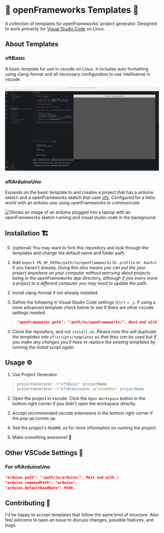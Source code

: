 # 🌻 openFrameworks Templates 🌻

A collection of templates for openFrameworks' project generator. Designed to work primarily for [Visual Studio Code](https://code.visualstudio.com/) on Linux.

## About Templates

### oftBasic

A basic template for use in vscode on Linux. It includes auto formatting using clang-format and all necessary configuration to use intellisense in vscode.

![Screenshot of visual studio code with the basic openFrameworks project running.](screenshot-oftBasic.png)

### oftArduinoUno

Expands on the basic template to and creates a project that has a arduino sketch and a openFrameworks sketch that uses [ofx](). Configured for a hello world with an arduino uno using openFrameworks to communicate.

![Shows an image of an arduino plugged into a laptop with an openFrameworks sketch running and visual studio code in the background.]()

## Installation 🏗️

0. (optional) You may want to fork this repository and look through the templates and change the default name and folder path.

1. Add `export PG_OF_PATH=/path/to/openFrameworks` to `.profile` or `.bashrc` if you haven't already. *Doing this also means you can put the your project anywhere on your computer without worrying about projects being in the openFrameworks app directory, although if you every move a project to a different computer you may need to update the path.*

2. Install clang-format if not already installed. 

2. Define the following in Visual Studio Code settings (`Ctrl` + `,`). If using a more advanced template check below to see if there are other vscode settings needed.

>```json
>"openFrameworks.path": "/path/to/openFrameworks/", Must end with /
>```

3. Clone the repository, and run `install.sh`. *Please note this will duplicate the templates into `of/scripts/templates` so that they can be used but if you make any changes you'll have to replace the existing templates by running the install script again.*

## Usage ⚙️

1. Use Project Generator

>```bash
>projectGenerator -t"oftBasic" projectName
>projectGenerator -t"oftArduinoUno -a"ofxAddon" projectName
>```

2. Open the project in vscode. Click the `Open Workspace` button in the bottom right corner if you didn't open the workspace directly.

3. Accept recommended vscode extensions in the bottom right corner if the pop up comes up.

4. See the project's `README.md` for more information on running the project.

5. Make something awesome! 🎨

## Other VSCode Settings 💫

### For oftArduinoUno

```json
"arduino.path": "/path/to/arduino/", Must end with /
"arduino.commandPath": "arduino",
"arduino.defaultBaudRate": 9600,
```

## Contributing 💖

I'd be happy to accept templates that follow the same kind of structure. Also feel welcome to open an issue to discuss changes, possible features, and bugs.
